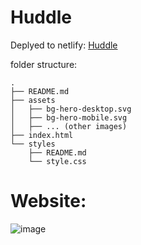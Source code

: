 # Huddle

Deplyed to netlify: [Huddle](https://we-are-huddle.netlify.app/)

folder structure:
```
.
├── README.md
├── assets
│   ├── bg-hero-desktop.svg
│   ├── bg-hero-mobile.svg
│   ├── ... (other images)
├── index.html
└── styles
    ├── README.md
    └── style.css
```

# Website:

![image](https://github.com/user-attachments/assets/912ca139-a3ff-4404-86fe-2c69cd8ac52a)


